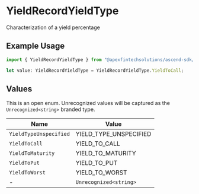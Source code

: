# YieldRecordYieldType

Characterization of a yield percentage

## Example Usage

```typescript
import { YieldRecordYieldType } from "@apexfintechsolutions/ascend-sdk/models/components";

let value: YieldRecordYieldType = YieldRecordYieldType.YieldToCall;
```

## Values

This is an open enum. Unrecognized values will be captured as the `Unrecognized<string>` branded type.

| Name                   | Value                  |
| ---------------------- | ---------------------- |
| `YieldTypeUnspecified` | YIELD_TYPE_UNSPECIFIED |
| `YieldToCall`          | YIELD_TO_CALL          |
| `YieldToMaturity`      | YIELD_TO_MATURITY      |
| `YieldToPut`           | YIELD_TO_PUT           |
| `YieldToWorst`         | YIELD_TO_WORST         |
| -                      | `Unrecognized<string>` |